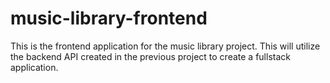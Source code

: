 # music-library-frontend

This is the frontend application for the music library project. This will utilize the backend API created in the previous project to create a fullstack application.
